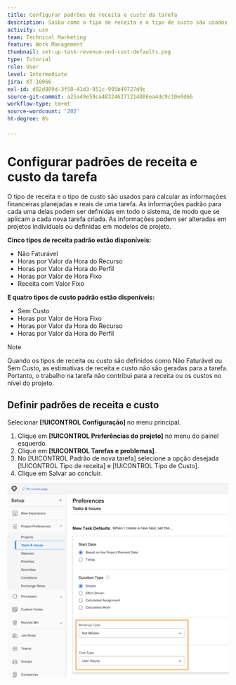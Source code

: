 ```yaml
---
title: Configurar padrões de receita e custo da tarefa
description: Saiba como o tipo de receita e o tipo de custo são usados para calcular as informações financeiras planejadas e reais de uma tarefa.
activity: use
team: Technical Marketing
feature: Work Management
thumbnail: set-up-task-revenue-and-cost-defaults.png
type: Tutorial
role: User
level: Intermediate
jira: KT-10066
exl-id: d82d889d-3f50-41d3-951c-995b49727d9c
source-git-commit: a25a49e59ca483246271214886ea4dc9c10e8d66
workflow-type: tm+mt
source-wordcount: '202'
ht-degree: 8%

---
```


# Configurar padrões de receita e custo da tarefa

O tipo de receita e o tipo de custo são usados para calcular as informações financeiras planejadas e reais de uma tarefa. As informações padrão para cada uma delas podem ser definidas em todo o sistema, de modo que se aplicam a cada nova tarefa criada. As informações podem ser alteradas em projetos individuais ou definidas em modelos de projeto.

**Cinco tipos de receita padrão estão disponíveis:**

* Não Faturável
* Horas por Valor da Hora do Recurso
* Horas por Valor da Hora do Perfil
* Horas por Valor de Hora Fixo
* Receita com Valor Fixo

**E quatro tipos de custo padrão estão disponíveis:**

* Sem Custo
* Horas por Valor de Hora Fixo
* Horas por Valor da Hora do Recurso
* Horas por Valor da Hora do Perfil

>[!NOTE]
>
>Quando os tipos de receita ou custo são definidos como Não Faturável ou Sem Custo, as estimativas de receita e custo não são geradas para a tarefa. Portanto, o trabalho na tarefa não contribui para a receita ou os custos no nível do projeto.

## Definir padrões de receita e custo

Selecionar **[!UICONTROL Configuração]** no menu principal.

1. Clique em **[!UICONTROL Preferências do projeto]** no menu do painel esquerdo.
1. Clique em **[!UICONTROL Tarefas e problemas]**.
1. No [!UICONTROL Padrão de nova tarefa] selecione a opção desejada [!UICONTROL Tipo de receita] e [!UICONTROL Tipo de Custo].
1. Clique em Salvar ao concluir.

![Uma imagem da configuração de padrões de receita e custo](assets/setting-up-finances-3.png)
